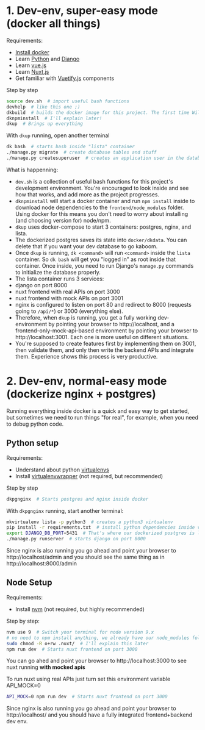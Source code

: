 # 1. Dev-env, super-easy mode (docker all things)

Requirements:
- [Install docker](https://docs.docker.com/install/)
- Learn [Python](https://docs.python.org/3/tutorial/) and [Django](https://docs.djangoproject.com/en/2.0/intro/tutorial01/)
- Learn [vue.js](vuejs.org)
- Learn [Nuxt.js](https://nuxtjs.org/)
- Get familiar with [Vuetify.js](vuetifyjs.com/) components

Step by step

```bash
source dev.sh  # import useful bash functions
devhelp  # like this one ;)
dkbuild  # builds the docker image for this project. The first time Will take a while.
dknpminstall  # I'll explain later!
dkup  # Brings up everything
```

With `dkup` running, open another terminal

```bash
dk bash  # starts bash inside "lista" container
./manage.py migrate  # create database tables and stuff
./manage.py createsuperuser  # creates an application user in the database
```

What is happenning:

* `dev.sh` is a collection of useful bash functions for this project's development environment. You're encouraged to look inside and see how that works, and add more as the project progresses.
* `dknpminstall` will start a docker container and run `npm install` inside to download node dependencies to the `frontend/node_modules` folder. Using docker for this means you don't need to worry about installing (and choosing version for) node/npm.
* `dkup` uses docker-compose to start 3 containers: postgres, nginx, and lista.
* The dockerized postgres saves its state into `docker/dkdata`. You can delete that if you want your dev database to go kaboom.
* Once `dkup` is running, `dk <command>` will run `<command>` inside the `lista` container. So `dk bash` will get you "logged in" as root inside that container. Once inside, you need to run Django's `manage.py` commands to initialize the database properly.
* The lista container runs 3 services:
 * django on port 8000
 * nuxt frontend with real APIs on port 3000
 * nuxt frontend with mock APIs on port 3001
* nginx is configured to listen on port 80 and redirect to 8000 (requests going to `/api/*`) or 3000 (everything else).
* Therefore, when `dkup` is running, you get a fully working dev-environment by pointing your browser to http://localhost, and a frontend-only-mock-api-based environment by pointing your browser to http://localhost:3001. Each one is more useful on different situations.
* You're supposed to create features first by implementing them on 3001, then validate them, and only then write the backend APIs and integrate them. Experience shows this process is very productive.

# 2. Dev-env, normal-easy mode (dockerize nginx + postgres)

Running everything inside docker is a quick and easy way to get started, but sometimes we need to run things "for real", for example, when you need to debug python code.

## Python setup

Requirements:
 - Understand about python [virtualenvs](https://docs.python.org/3/tutorial/venv.html)
 - Install [virtualenvwrapper](https://virtualenvwrapper.readthedocs.io/en/latest/) (not required, but recommended)

Step by step

```bash
dkpgnginx  # Starts postgres and nginx inside docker
```

With `dkpgnginx` running, start another terminal:

```bash
mkvirtualenv lista -p python3  # creates a python3 virtualenv
pip install -r requirements.txt  # install python dependencies inside virtualenv
export DJANGO_DB_PORT=5431  # That's where our dockerized postgres is listening
./manage.py runserver  # starts django on port 8000
```

Since nginx is also running you go ahead and point your browser to http://localhost/admin and you should see the same thing as in http://localhost:8000/admin

## Node Setup

Requirements:

* Install [nvm](https://github.com/creationix/nvm) (not required, but highly recommended)

Step by step:

```bash
nvm use 9  # Switch your terminal for node version 9.x
# no need to npm install anything, we already have our node_modules folder
sudo chmod -R o+rw .nuxt/  # I'll explain this later
npm run dev  # Starts nuxt frontend on port 3000
```

You can go ahed and point your browser to http://localhost:3000 to see nuxt running **with mocked apis**

To run nuxt using real APIs just turn set this environment variable API_MOCK=0

```bash
API_MOCK=0 npm run dev  # Starts nuxt frontend on port 3000
```

Since nginx is also running you go ahead and point your browser to http://localhost/ and you should have a fully integrated frontend+backend dev env.
